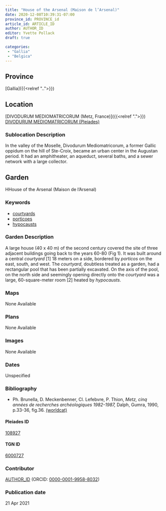 ```yaml
---
title: "House of the Arsenal (Maison de l’Arsenal)"
date: 2020-12-08T10:39:31-07:00
province_id: PROVINCE_id
article_id: ARTICLE_ID
author: AUTHOR_ID
editor: Yvette Pollack
draft: true

categories:
 - "Gallia"
 - "Belgica"
---
```


## Province
[Gallia]({{<relref "..">}})

## Location

[DIVODURUM MEDIOMATRICORUM (Metz, France)]({{<relref ".">}}) \
[DIVODURUM MEDIOMATRICORUM (Pleiades)](https://pleiades.stoa.org/places/108927)

<!--### Location Description-->

<!-- LEAVE THIS BLANK FOR NOW -->

<!--## Sublocation-->

<!--
[AREA WITHIN LOCATION, LIKE “PALATINE HILL”](GEOREFERENCE LINK)
A sublocation is any area larger than an individual garden, but located within a location. I would always try to include a link to a controlled vocabulary here if possible. This ID may well be different from the Garden ID, e.g., Pompeii versus a Garden in one of the houses which has its own Pleiades ID.
-->

### Sublocation Description

In the valley of the Moselle, Divodurum Mediomatricorum, a former Gallic oppidum on the hill of Ste-Croix, became an urban center in the Augustan period. It had an amphitheater, an aqueduct, several baths, and a sewer network with a large collector.

## Garden
HHouse of the Arsenal (Maison de l’Arsenal)

### Keywords

- [courtyards](http://vocab.getty.edu/page/aat/300004095)
- [porticoes](http://vocab.getty.edu/page/aat/300004145)
- [hypocausts](http://vocab.getty.edu/page/aat/300004277)


### Garden Description

<!-- Question about translation in notes -->
A large house (40 x 40 m) of the second century covered the site of three adjacent buildings going back to the years 60-80 (Fig 1). It was built around a central *courtyard* [1] 18 meters on a side, bordered by *porticos* on the east, south, and west. The *courtyard*, doubtless treated as a garden, had a rectangular pool that has been partially excavated. On the axis of the pool, on the north side and seemingly opening directly onto the *courtyard* was a large, 60-square-meter room [2] heated by *hypocausts*.

### Maps

None Available

### Plans

None Available

### Images

None Available

### Dates
Unspecified

### Bibliography
- Ph. Brunella, D. Meckenbenner, Cl. Lefebvre, P. Thion, *Metz, cinq années de recherches archéologiques 1982-1987,* Dalph, Gumra, 1990, p.33-36, fig.36. [(worldcat)](http://www.worldcat.org/oclc/20955708)


<!--#### Periodo ID-->

<!-- [PERIODO_ID](https://pleiades.stoa.org/places/PLEIADES_ID) -->

#### Pleiades ID

[108927](https://pleiades.stoa.org/places/108927)

#### TGN ID
[6000727](http://vocab.getty.edu/page/tgn/6000727)

### Contributor
[AUTHOR_ID](link) (ORCID: [0000-0001-9958-8032](https://orcid.org/0000-0001-9958-8032))

### Publication date

21 Apr 2021

<!--### Related articles-->

<!-- Links to other related articles. Leave blank for now -->